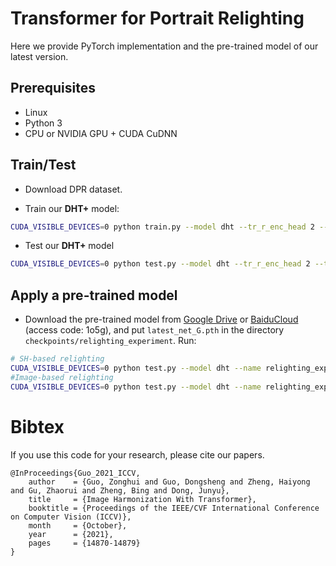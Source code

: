 <base target="_blank"/>


# Transformer for Portrait Relighting<br>

Here we provide PyTorch implementation and the pre-trained model of our latest version.

## Prerequisites

- Linux
- Python 3
- CPU or NVIDIA GPU + CUDA CuDNN

## Train/Test
- Download DPR dataset.

- Train our **DHT+** model:
```bash
CUDA_VISIBLE_DEVICES=0 python train.py --model dht --tr_r_enc_head 2 --tr_r_enc_layers 9  --tr_i_dec_head 2 --tr_i_dec_layers 9 --tr_l_dec_head 2 --tr_l_dec_layers 9 --name experiment_name --dataset_root <dataset_dir> --batch_size xx --init_port xxxx
```
- Test our **DHT+** model
```bash
CUDA_VISIBLE_DEVICES=0 python test.py --model dht --tr_r_enc_head 2 --tr_r_enc_layers 9  --tr_i_dec_head 2 --tr_i_dec_layers 9 --tr_l_dec_head 2 --tr_l_dec_layers 9 --name experiment_name --dataset_root <dataset_dir> --batch_size xx --init_port xxxx
```

## Apply a pre-trained model
- Download the pre-trained model from [Google Drive](https://drive.google.com/file/d/1ISXB7l71ox2efAwRrg3on8Oe_f_Zmapz/view?usp=sharing) or [BaiduCloud](https://pan.baidu.com/s/1eFKMOrqvnQv0An_ztl1Nng) (access code: 1o5g), and put `latest_net_G.pth` in the directory `checkpoints/relighting_experiment`. Run:
```bash
# SH-based relighting
CUDA_VISIBLE_DEVICES=0 python test.py --model dht --name relighting_experiment  --relighting_action relighting  --dataset_root <dataset_dir> --dataset_name DPR --dataset_mode dpr  --batch_size 1 --init_port xxxx
#Image-based relighting
CUDA_VISIBLE_DEVICES=0 python test.py --model dht --name relighting_experiment  --relighting_action transfer  --dataset_root <dataset_dir> --dataset_name DPR --dataset_mode dprtransfer  --batch_size 1 --init_port xxxx
```

# Bibtex
If you use this code for your research, please cite our papers.


```
@InProceedings{Guo_2021_ICCV,
    author    = {Guo, Zonghui and Guo, Dongsheng and Zheng, Haiyong and Gu, Zhaorui and Zheng, Bing and Dong, Junyu},
    title     = {Image Harmonization With Transformer},
    booktitle = {Proceedings of the IEEE/CVF International Conference on Computer Vision (ICCV)},
    month     = {October},
    year      = {2021},
    pages     = {14870-14879}
}
```
